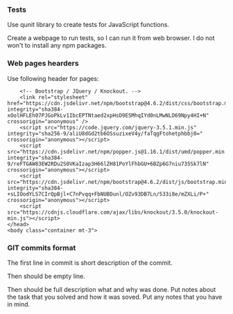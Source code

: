 ### Tests

Use qunit library to create tests for JavaScript functions.

Create a webpage to run tests, so I can run it from web browser. I do not won't to install any npm packages.




### Web pages hearders

Use following header for pages:

<!DOCTYPE html>
<html lang="en">
    <head>
        <title>JavaScript documentation</title>
        <meta charset="UTF-8" />
        <meta name="viewport" content="width=device-width, initial-scale=1.0" />

        <!-- Bootstrap / JQuery / Knockout. -->
        <link rel="stylesheet" href="https://cdn.jsdelivr.net/npm/bootstrap@4.6.2/dist/css/bootstrap.min.css" integrity="sha384-xOolHFLEh07PJGoPkLv1IbcEPTNtaed2xpHsD9ESMhqIYd0nLMwNLD69Npy4HI+N" crossorigin="anonymous" />
        <script src="https://code.jquery.com/jquery-3.5.1.min.js" integrity="sha256-9/aliU8dGd2tb6OSsuzixeV4y/faTqgFtohetphbbj0=" crossorigin="anonymous"></script>
        <script src="https://cdn.jsdelivr.net/npm/popper.js@1.16.1/dist/umd/popper.min.js" integrity="sha384-9/reFTGAW83EW2RDu2S0VKaIzap3H66lZH81PoYlFhbGU+6BZp6G7niu735Sk7lN" crossorigin="anonymous"></script>
        <script src="https://cdn.jsdelivr.net/npm/bootstrap@4.6.2/dist/js/bootstrap.min.js" integrity="sha384-+sLIOodYLS7CIrQpBjl+C7nPvqq+FbNUBDunl/OZv93DB7Ln/533i8e/mZXLi/P+" crossorigin="anonymous"></script>
        <script src="https://cdnjs.cloudflare.com/ajax/libs/knockout/3.5.0/knockout-min.js"></script>
    </head>
    <body class="container mt-3">



### GIT commits format

The first line in commit is short description of the commit.

Then should be empty line.

Then should be full description what and why was done. Put notes about the task that you solved and how it was soved. Put any notes that you have in mind.
